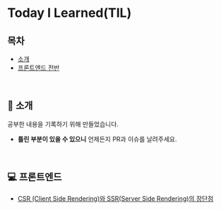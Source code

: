 # Today I Learned(TIL)

## 목차

- [소개](#tada-소개)
- [프론트엔드 전반](#computer-프론트엔드)

<br>

## :tada: 소개

공부한 내용을 기록하기 위해 만들었습니다.

- **틀린 부분이 있을 수 있으니** 언제든지 PR과 이슈를 날려주세요.

<br>

## :computer: 프론트엔드

- [CSR (Client Side Rendering)와 SSR(Server Side Rendering)의 장단점]([https://github.com/](https://github.com/leeseoshim/TIL/blob/main/frontend/ccs-vs-ssr))

